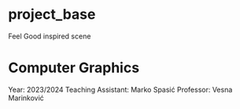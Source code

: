 # project_base
Feel Good inspired scene 

# Computer Graphics
Year: 2023/2024
Teaching Assistant: Marko Spasić
Professor: Vesna Marinković
